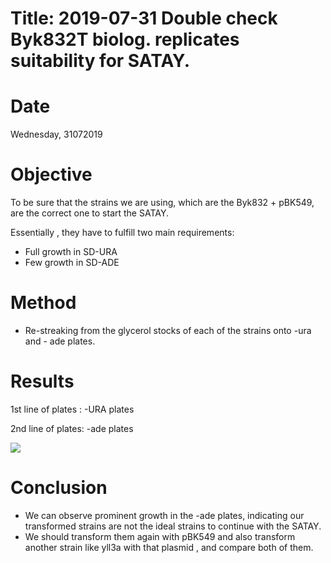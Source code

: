 # Title: 2019-07-31 Double check Byk832T biolog.  replicates suitability for SATAY.

# Date
Wednesday, 31072019

# Objective
To be sure that the strains we are using, which are the Byk832 + pBK549, are the correct one to start the SATAY.

Essentially , they have to fulfill two main requirements:
- Full growth in SD-URA
- Few growth in SD-ADE

# Method
- Re-streaking from the glycerol stocks of each of the strains onto -ura and - ade plates.

# Results

1st line of plates : -URA plates

2nd line of plates: -ade plates

![](../images/Plates-Byk832T.png)

# Conclusion

- We can observe prominent growth in the -ade plates, indicating our transformed strains are not the ideal strains to continue with the SATAY.
- We should transform them again with pBK549 and also transform another strain like yll3a with that plasmid , and compare both of them. 
